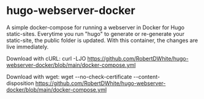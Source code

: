 # hugo-webserver-docker
A simple docker-compose for running a webserver in Docker for Hugo static-sites.
Everytime you run "hugo" to generate or re-generate your static-site, the public folder is updated. With this container, the changes are live immediately.

Download with cURL:
curl -LJO https://github.com/RobertDWhite/hugo-webserver-docker/blob/main/docker-compose.yml

Download with wget:
wget --no-check-certificate --content-disposition https://github.com/RobertDWhite/hugo-webserver-docker/blob/main/docker-compose.yml
